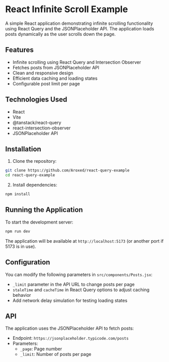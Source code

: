 # React Infinite Scroll Example

A simple React application demonstrating infinite scrolling functionality using React Query and the JSONPlaceholder API. The application loads posts dynamically as the user scrolls down the page.

## Features

- Infinite scrolling using React Query and Intersection Observer
- Fetches posts from JSONPlaceholder API
- Clean and responsive design
- Efficient data caching and loading states
- Configurable post limit per page

## Technologies Used

- React
- Vite
- @tanstack/react-query
- react-intersection-observer
- JSONPlaceholder API

## Installation

1. Clone the repository:
```bash
git clone https://github.com/Aroxed/react-query-example
cd react-query-example
```

2. Install dependencies:
```bash
npm install
```

## Running the Application

To start the development server:

```bash
npm run dev
```

The application will be available at `http://localhost:5173` (or another port if 5173 is in use).

## Configuration

You can modify the following parameters in `src/components/Posts.jsx`:

- `_limit` parameter in the API URL to change posts per page
- `staleTime` and `cacheTime` in React Query options to adjust caching behavior
- Add network delay simulation for testing loading states

## API

The application uses the JSONPlaceholder API to fetch posts:
- Endpoint: `https://jsonplaceholder.typicode.com/posts`
- Parameters:
  - `_page`: Page number
  - `_limit`: Number of posts per page
